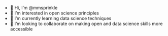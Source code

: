 - 👋 Hi, I’m @mmsprinkle
- 👀 I’m interested in open science principles
- 🌱 I’m currently learning data science techniques
- 💞️ I’m looking to collaborate on making open and data science skills more accessible

<!---
mmsprinkle/mmsprinkle is a ✨ special ✨ repository because its `README.md` (this file) appears on your GitHub profile.
You can click the Preview link to take a look at your changes.
--->
